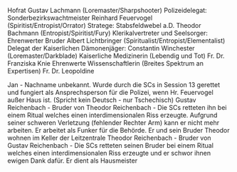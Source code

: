 

Hofrat Gustav Lachmann (Loremaster/Sharpshooter)
Polizeidelegat: Sonderbezirkswachtmeister Reinhard Feuervogel (Spiritist/Entropist/Orrator)
Stratege: Stabsfeldwebel a.D. Theodor Bachmann (Entropist/Spiritist/Fury)
Klerikalvertreter und Seelsorger: Ehrenwerter Bruder Albert Lichtbringer (Spiritualist/Entropist/Elementalist)
Delegat der Kaiserlichen Dämonenjäger: Constantin Winchester (Loremaster/Darkblade)
Kaiserliche Medizinerin (Lebendig und Tot) Fr. Dr. Franziska Knie
Ehrenwerte Wissenschaftlerin (Breites Spektrum an Expertisen) Fr. Dr. Leopoldine


Jan - Nachname unbekannt. Wurde durch die SCs in Session 13 gerettet und fungiert als Ansprechsperson für die Polizei, wenn Hr. Feuervogel außer Haus ist. (Spricht kein Deutsch - nur Tschechisch)
Gustav Reichenbach - Bruder von Theodor Reichenbach - Die SCs retteten ihn bei einem Ritual welches einen interdimensionalen Riss erzeugte. Aufgrund seiner schweren Verletzung (fehlender Rechter Arm) kann er nicht mehr arbeiten. Er arbeitet als Funker für die Behörde. Er und sein Bruder Theodor wohnen im Keller der Leitzentrale
Theodor Reichenbach - Bruder von Gustav Reichenbach - Die SCs retteten seinen Bruder bei einem Ritual welches einen interdimensionalen Riss erzeugte und er schwor ihnen ewigen Dank dafür. Er dient als Hausmeister


